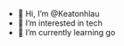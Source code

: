 - 👋 Hi, I’m @Keatonhlau
- 👀 I’m interested in tech
- 🌱 I’m currently learning go
<!---
Keatonhlau/Keatonhlau is a ✨ special ✨ repository because its `README.md` (this file) appears on your GitHub profile.
You can click the Preview link to take a look at your changes.
--->
